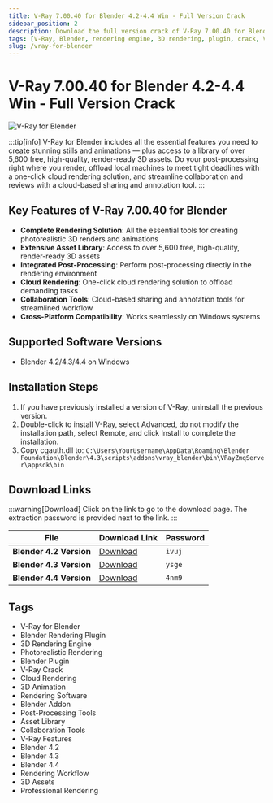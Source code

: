 ```yaml
---
title: V-Ray 7.00.40 for Blender 4.2-4.4 Win - Full Version Crack
sidebar_position: 2
description: Download the full version crack of V-Ray 7.00.40 for Blender 4.2-4.4 on Windows. Create stunning 3D renders with this professional rendering engine.
tags: [V-Ray, Blender, rendering engine, 3D rendering, plugin, crack, V-Ray for Blender]
slug: /vray-for-blender
---
```

<!--Above is Setting Part-generate depend on content meet Google Seo, you need to balance automation efficiency with Google’s core ranking factors—especially E-E-A-T (Experience, Expertise, Authoritativeness, Trustworthiness), -->

<!--First Part-This is Title -->
# V-Ray 7.00.40 for Blender 4.2-4.4 Win - Full Version Crack

<!--Second Part-This is First Banner -->
![V-Ray for Blender](/img/V-Ray-for-Blender.jpg)

:::tip[info]
V-Ray for Blender includes all the essential features you need to create stunning stills and animations — plus access to a library of over 5,600 free, high-quality, render-ready 3D assets. Do your post-processing right where you render, offload local machines to meet tight deadlines with a one-click cloud rendering solution, and streamline collaboration and reviews with a cloud-based sharing and annotation tool.
:::

## Key Features of V-Ray 7.00.40 for Blender

- **Complete Rendering Solution**: All the essential tools for creating photorealistic 3D renders and animations
- **Extensive Asset Library**: Access to over 5,600 free, high-quality, render-ready 3D assets
- **Integrated Post-Processing**: Perform post-processing directly in the rendering environment
- **Cloud Rendering**: One-click cloud rendering solution to offload demanding tasks
- **Collaboration Tools**: Cloud-based sharing and annotation tools for streamlined workflow
- **Cross-Platform Compatibility**: Works seamlessly on Windows systems

## Supported Software Versions

- Blender 4.2/4.3/4.4 on Windows

## Installation Steps

1. If you have previously installed a version of V-Ray, uninstall the previous version.
2. Double-click to install V-Ray, select Advanced, do not modify the installation path, select Remote, and click Install to complete the installation.
3. Copy cgauth.dll to: 
   `C:\Users\YourUsername\AppData\Roaming\Blender Foundation\Blender\4.3\scripts\addons\vray_blender\bin\VRayZmqServer\appsdk\bin`

<!-- The Last Part-Download -->
## Download Links
:::warning[Download]
Click on the link to go to the download page. The extraction password is provided next to the link.
:::

| File                       | Download Link                                                              | Password |
| -------------------------- | -------------------------------------------------------------------------- | -------- |
| **Blender 4.2 Version**    | [Download](https://pan.baidu.com/s/124i-STC2lmxbVQkvuU_vPw?pwd=ivuj)        | `ivuj`   |
| **Blender 4.3 Version**    | [Download](https://pan.baidu.com/s/1psz6DjD_Cvz0kqjNcYPnRw?pwd=ysge)        | `ysge`   |
| **Blender 4.4 Version**    | [Download](https://pan.baidu.com/s/17shIBaGtex_zBFi2R52s_g?pwd=4nm9)        | `4nm9`   |

<!-- Generate new SEO-optimized tags based on content for this part,Ensure tags align with Google's E-E-A-T principles  -->
## Tags

- V-Ray for Blender
- Blender Rendering Plugin
- 3D Rendering Engine
- Photorealistic Rendering
- Blender Plugin
- V-Ray Crack
- Cloud Rendering
- 3D Animation
- Rendering Software
- Blender Addon
- Post-Processing Tools
- Asset Library
- Collaboration Tools
- V-Ray Features
- Blender 4.2
- Blender 4.3
- Blender 4.4
- Rendering Workflow
- 3D Assets
- Professional Rendering
